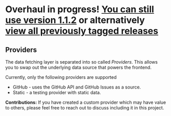 # Overhaul in progress! [You can still use version 1.1.2](https://github.com/tadhglewis/issue-status/tree/d8bc206c84f59be3feaca09a04467119895939de) or alternatively [view all previously tagged releases](https://github.com/tadhglewis/issue-status/releases)

## Providers

The data fetching layer is separated into so called _Providers_. This allows you to swap out the underlying data source that powers the frontend.

Currently, only the following providers are supported

- GitHub - uses the GitHub API and GitHub Issues as a source.
- Static - a testing provider with static data.

**Contributions:** If you have created a custom provider which may have value to others, please feel free to reach out to discuss including it in this project.
